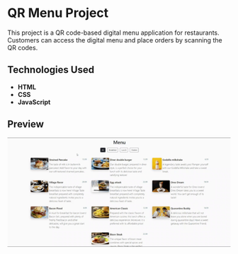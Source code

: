 # QR Menu Project

This project is a QR code-based digital menu application for restaurants. Customers can access the digital menu and place orders by scanning the QR codes.

## Technologies Used

- **HTML**
- **CSS**
- **JavaScript**



## Preview

![](qrmenu.gif)

